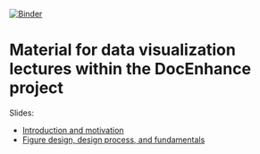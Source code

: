 [![Binder](https://mybinder.org/badge_logo.svg)](https://mybinder.org/v2/gh/bast/docenhance-data-visualization/master?filepath=jupyter)


# Material for data visualization lectures within the DocEnhance project

Slides:
- [Introduction and motivation](https://cicero.xyz/v3/remark/0.14.0/github.com/bast/docenhance-data-visualization/master/motivation.md/)
- [Figure design, design process, and fundamentals](https://cicero.xyz/v3/remark/0.14.0/github.com/bast/docenhance-data-visualization/master/design.md/)
